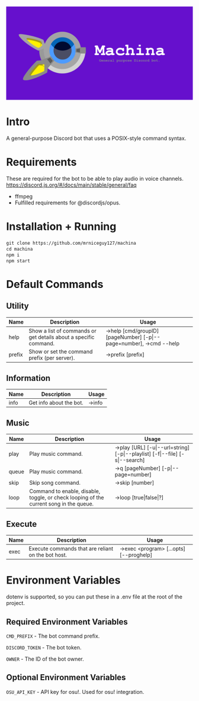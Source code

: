![](readme-assets/banner.png)

# Intro

A general-purpose Discord bot that uses a POSIX-style command syntax.

# Requirements

These are required for the bot to be able to play audio in voice channels.
https://discord.js.org/#/docs/main/stable/general/faq

- ffmpeg
- Fulfilled requirements for @discordjs/opus.

# Installation + Running

```
git clone https://github.com/mrniceguy127/machina
cd machina
npm i
npm start
```

# Default Commands

## Utility

| Name | Description | Usage |
| --- | -------- | -------- |
| help | Show a list of commands or get details about a specific command. | ->help [cmd/groupID] [pageNumber] [-p\|--page=number], ->cmd --help |
| prefix | Show or set the command prefix (per server). | ->prefix [prefix] |

## Information

| Name | Description | Usage |
| --- | -------- | -------- |
| info | Get info about the bot. | ->info |

## Music

| Name | Description | Usage |
| --- | -------- | -------- |
| play | Play music command. | ->play [URL] [-u\|--url=string] [-p\|--playlist] [-f\|--file] [-s\|--search] |
| queue | Play music command. | ->q [pageNumber] [-p\|--page=number] |
| skip | Skip song command. | ->skip [number] |
| loop | Command to enable, disable, toggle, or check looping of the current song in the queue. | ->loop [true\|false\|?] |

## Execute

| Name | Description | Usage |
| --- | -------- | -------- |
| exec | Execute commands that are reliant on the bot host. | ->exec \<program\> [...opts] [--proghelp] |

# Environment Variables

dotenv is supported, so you can put these in a .env file at the root of the project.

## Required Environment Variables

`CMD_PREFIX` - The bot command prefix.

`DISCORD_TOKEN` - The bot token.

`OWNER` - The ID of the bot owner.

## Optional Environment Variables

`OSU_API_KEY` - API key for osu!. Used for osu! integration.
